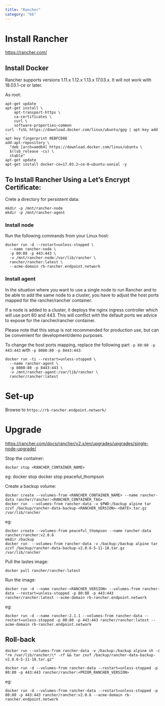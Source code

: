 ```yaml
---
title: "Rancher"
category: "kb"
---
```


# Install Rancher

https://rancher.com/

## Install Docker

Rancher supports versions 1.11.x 1.12.x 1.13.x 17.03.x. It will not work with 18.03.1-ce or later.

As root:

    apt-get update
    apt-get install \
        apt-transport-https \
        ca-certificates \
        curl \
        software-properties-common
    curl -fsSL https://download.docker.com/linux/ubuntu/gpg | apt-key add -
    apt-key fingerprint 0EBFCD88
    add-apt-repository \
      "deb [arch=amd64] https://download.docker.com/linux/ubuntu \
      $(lsb_release -cs) \
      stable"
    apt-get update
    apt-get install docker-ce=17.03.2~ce-0~ubuntu-xenial -y

## To Install Rancher Using a Let’s Encrypt Certificate:

Crete a directory for persistent data:

    mkdir -p /mnt/rancher-node
    mkdir -p /mnt/rancher-agent

### Install node

Run the following commands from your Linux host:

    docker run -d --restart=unless-stopped \
      --name rancher-node \
      -p 80:80 -p 443:443 \
      -v /mnt/rancher-node:/var/lib/rancher \
      rancher/rancher:latest \
      --acme-domain rb-rancher.endpoint.network

### Install agent

In the situation where you want to use a single node to run Rancher and to be able to add the same node to a cluster, you have to adjust the host ports mapped for the rancher/rancher container.

If a node is added to a cluster, it deploys the nginx ingress controller which will use port 80 and 443. This will conflict with the default ports we advice to expose for the rancher/rancher container.

Please note that this setup is not recommended for production use, but can be convenient for development/demo purposes.

To change the host ports mapping, replace the following part `-p 80:80 -p 443:443` with `-p 8080:80 -p 8443:443`:

    docker run -ti --restart=unless-stopped \
      --name rancher-agent \
      -p 8080:80 -p 8443:443 \
      -v /mnt/rancher-agent:/var/lib/rancher \
      rancher/rancher:latest

# Set-up

Browse to `https://rb-rancher.endpoint.network/`

# Upgrade

https://rancher.com/docs/rancher/v2.x/en/upgrades/upgrades/single-node-upgrade/

Stop the container:

    docker stop <RANCHER_CONTAINER_NAME>

eg:
docker stop docker stop peaceful_thompson

Create a backup volume:

    docker create --volumes-from <RANCHER_CONTAINER_NAME> --name rancher-data rancher/rancher:<RANCHER_CONTAINER_TAG>
    docker run  --volumes-from rancher-data -v $PWD:/backup alpine tar zcvf /backup/rancher-data-backup-<RANCHER_VERSION>-<DATE>.tar.gz /var/lib/rancher

eg:

    docker create --volumes-from peaceful_thompson --name rancher-data rancher/rancher:v2.0.6
    mkdir /backup
    docker run  --volumes-from rancher-data -v /backup:/backup alpine tar zcvf /backup/rancher-data-backup-v2.0.6-5-11-18.tar.gz /var/lib/rancher

Pull the lastes image:

    docker pull rancher/rancher:latest

Run the image:

    docker run -d --name rancher-<RANCHER_VERSION> --volumes-from rancher-data --restart=unless-stopped -p 80:80 -p 443:443 rancher/rancher:latest --acme-domain rb-rancher.endpoint.network

eg:

    docker run -d --name rancher-2.1.1 --volumes-from rancher-data --restart=unless-stopped -p 80:80 -p 443:443 rancher/rancher:latest --acme-domain rb-rancher.endpoint.network

## Roll-back

    docker run --volumes-from rancher-data -v /backup:/backup alpine sh -c "rm /var/lib/rancher/\* -rf && tar zxvf /backup/rancher-data-backup-v2.0.6-5-11-18.tar.gz"

    docker run -d --volumes-from rancher-data --restart=unless-stopped -p 80:80 -p 443:443 rancher/rancher:<PRIOR_RANCHER_VERSION>

eg:

    docker run -d --volumes-from rancher-data --restart=unless-stopped -p 80:80 -p 443:443 rancher/rancher:v2.0.6 --acme-domain rb-rancher.endpoint.network
